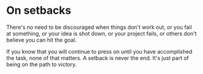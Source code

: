 # On setbacks

There's no need to be discouraged when things don't work out, or you fail at something, or your idea is shot down, or your project fails, or others don't believe you can hit the goal.

If you know that you will continue to press on until you have accomplished the task, none of that matters. A setback is never the end. It's just part of being on the path to victory.

